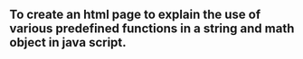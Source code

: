 ## To create an html page to explain the use of various predefined functions in a string and math object in java script.
